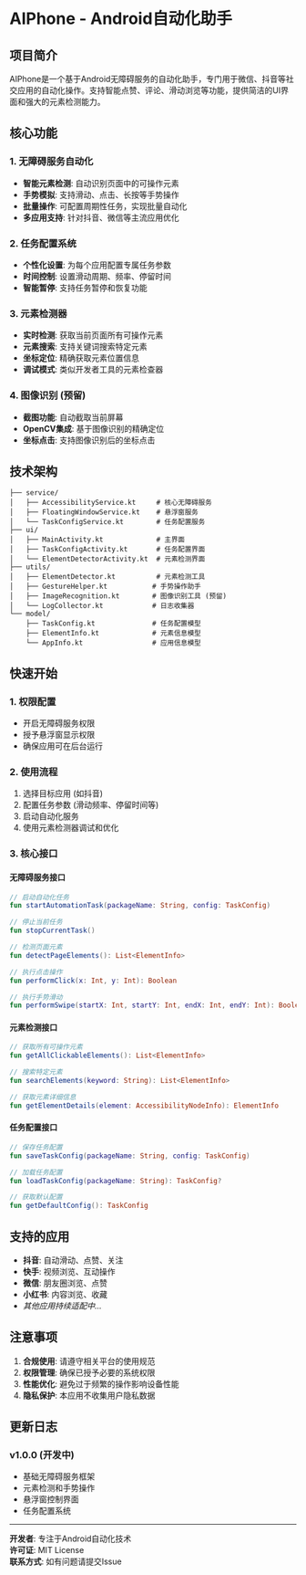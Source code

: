 # AIPhone - Android自动化助手

## 项目简介

AIPhone是一个基于Android无障碍服务的自动化助手，专门用于微信、抖音等社交应用的自动化操作。支持智能点赞、评论、滑动浏览等功能，提供简洁的UI界面和强大的元素检测能力。

## 核心功能

### 1. 无障碍服务自动化
- **智能元素检测**: 自动识别页面中的可操作元素
- **手势模拟**: 支持滑动、点击、长按等手势操作  
- **批量操作**: 可配置周期性任务，实现批量自动化
- **多应用支持**: 针对抖音、微信等主流应用优化

### 2. 任务配置系统
- **个性化设置**: 为每个应用配置专属任务参数
- **时间控制**: 设置滑动周期、频率、停留时间
- **智能暂停**: 支持任务暂停和恢复功能

### 3. 元素检测器  
- **实时检测**: 获取当前页面所有可操作元素
- **元素搜索**: 支持关键词搜索特定元素
- **坐标定位**: 精确获取元素位置信息
- **调试模式**: 类似开发者工具的元素检查器

### 4. 图像识别 (预留)
- **截图功能**: 自动截取当前屏幕
- **OpenCV集成**: 基于图像识别的精确定位
- **坐标点击**: 支持图像识别后的坐标点击

## 技术架构

```
├── service/
│   ├── AccessibilityService.kt     # 核心无障碍服务
│   ├── FloatingWindowService.kt    # 悬浮窗服务  
│   └── TaskConfigService.kt        # 任务配置服务
├── ui/
│   ├── MainActivity.kt             # 主界面
│   ├── TaskConfigActivity.kt       # 任务配置界面
│   └── ElementDetectorActivity.kt  # 元素检测界面
├── utils/
│   ├── ElementDetector.kt          # 元素检测工具
│   ├── GestureHelper.kt           # 手势操作助手
│   ├── ImageRecognition.kt        # 图像识别工具 (预留)
│   └── LogCollector.kt            # 日志收集器
└── model/
    ├── TaskConfig.kt              # 任务配置模型
    ├── ElementInfo.kt             # 元素信息模型
    └── AppInfo.kt                 # 应用信息模型
```

## 快速开始

### 1. 权限配置
- 开启无障碍服务权限
- 授予悬浮窗显示权限
- 确保应用可在后台运行

### 2. 使用流程
1. 选择目标应用 (如抖音)
2. 配置任务参数 (滑动频率、停留时间等)
3. 启动自动化服务
4. 使用元素检测器调试和优化

### 3. 核心接口

#### 无障碍服务接口
```kotlin
// 启动自动化任务
fun startAutomationTask(packageName: String, config: TaskConfig)

// 停止当前任务  
fun stopCurrentTask()

// 检测页面元素
fun detectPageElements(): List<ElementInfo>

// 执行点击操作
fun performClick(x: Int, y: Int): Boolean

// 执行手势滑动
fun performSwipe(startX: Int, startY: Int, endX: Int, endY: Int): Boolean
```

#### 元素检测接口
```kotlin
// 获取所有可操作元素
fun getAllClickableElements(): List<ElementInfo>

// 搜索特定元素  
fun searchElements(keyword: String): List<ElementInfo>

// 获取元素详细信息
fun getElementDetails(element: AccessibilityNodeInfo): ElementInfo
```

#### 任务配置接口
```kotlin
// 保存任务配置
fun saveTaskConfig(packageName: String, config: TaskConfig)

// 加载任务配置
fun loadTaskConfig(packageName: String): TaskConfig?

// 获取默认配置
fun getDefaultConfig(): TaskConfig
```

## 支持的应用

- **抖音**: 自动滑动、点赞、关注
- **快手**: 视频浏览、互动操作  
- **微信**: 朋友圈浏览、点赞
- **小红书**: 内容浏览、收藏
- *其他应用持续适配中...*

## 注意事项 

1. **合规使用**: 请遵守相关平台的使用规范
2. **权限管理**: 确保已授予必要的系统权限
3. **性能优化**: 避免过于频繁的操作影响设备性能
4. **隐私保护**: 本应用不收集用户隐私数据

## 更新日志

### v1.0.0 (开发中)
- 基础无障碍服务框架
- 元素检测和手势操作
- 悬浮窗控制界面
- 任务配置系统

---

**开发者**: 专注于Android自动化技术  
**许可证**: MIT License  
**联系方式**: 如有问题请提交Issue 